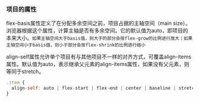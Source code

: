 ### 项目的属性

flex-basis属性定义了在分配多余空间之前，项目占据的主轴空间（main size）。浏览器根据这个属性，计算主轴是否有多余空间。它的默认值为auto，即项目的本来大小。`如果主轴空间大于basis值，则大于的部分会按flex-grow的比例进行放大；如果主轴空间小于basis值，则小于部分会按flex-shrink的比例进行缩小`

align-self属性允许单个项目有与其他项目不一样的对齐方式，可覆盖align-items属性。默认值为auto，表示继承父元素的align-items属性，如果没有父元素，则等同于stretch。
``` js
.item {
  align-self: auto | flex-start | flex-end | center | baseline | stretch;
}
```
